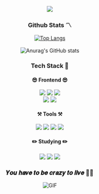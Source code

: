 <div align="center">
  <img src="https://capsule-render.vercel.app/api?type=Cylinder&color=8EC96D&height=150&section=header&text=LeeSeMin%0AGitHub:)&animation=blinking&fontColor=ffffff&fontSize=50" />
</div>

<h3 align='center'>
  Github Stats 〽️
</h3>

<div align="center">
  <div align="center">
    <a href="https://github.com/anuraghazra/github-readme-stats">
      <img src="https://github-readme-stats.vercel.app/api/top-langs/?username=smnm1998&count_private=true" alt="Top Langs">
    </a>
  </div><br>
  <img src="https://github-readme-stats.vercel.app/api?username=smnm1998&show_icons=true&theme=shadow_green" alt="Anurag's GitHub stats">
</div>


<h3 align='center'>
  Tech Stack 🧱
</h3>
<div align='center'>
  <h4>
    😎 Frontend 😎
  </h4>
    <img src="https://img.shields.io/badge/html5-E34F26?style=for-the-badge&logo=html5&logoColor=white">
    <img src="https://img.shields.io/badge/Css-1572B6?style=for-the-badge&logo=Css3&logoColor=white">
    <img src="https://img.shields.io/badge/styledcomponents-DB7093?style=for-the-badge&logo=styledcomponents&logoColor=black"><br>
    <img src="https://img.shields.io/badge/javascript-F7DF1E?style=for-the-badge&logo=javascript&logoColor=black">
    <img src="https://img.shields.io/badge/React-61DAFB?style=for-the-badge&logo=React&logoColor=black">
  <h4>
    ⚒️ Tools ⚒️
  </h4>
    <img src="https://img.shields.io/badge/git-F05032?style=for-the-badge&logo=git&logoColor=white">
    <img src="https://img.shields.io/badge/github-181717?style=for-the-badge&logo=github&logoColor=white">
    <img src="https://img.shields.io/badge/notion-000000?style=for-the-badge&logo=notion&logoColor=white">
    <img src="https://img.shields.io/badge/VSCode-007ACC?style=for-the-badge&logo=visualstudiocode&logoColor=white">
  <h4>
    ✏️ Studying ✏️
  </h4>
    <img src="https://img.shields.io/badge/typescript-3178C6?style=for-the-badge&logo=typescript&logoColor=white">
    <img src="https://img.shields.io/badge/redux-764ABC?style=for-the-badge&logo=redux&logoColor=white">
    <img src="https://img.shields.io/badge/tailwindcss-06B6D4?style=for-the-badge&logo=tailwindcss&logoColor=white">
        
  
</div>

<h3 align='center'>
  𝒀𝒐𝒖 𝒉𝒂𝒗𝒆 𝒕𝒐 𝒃𝒆 𝒄𝒓𝒂𝒛𝒚 𝒕𝒐 𝒍𝒊𝒗𝒆  😵‍💫
</h3>

<div>
  <p align="center">
    <img src="https://media.giphy.com/media/v1.Y2lkPTc5MGI3NjExejg2aWVvanZ2N2JibjgxMjNseGxib2NmemVmOHh5aXZwNzNtZWZkZiZlcD12MV9pbnRlcm5hbF9naWZfYnlfaWQmY3Q9Zw/XIqCQx02E1U9W/giphy.gif" alt="GIF">
  </p>
</div>
